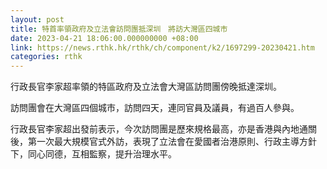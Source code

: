 ```yaml
---
layout: post
title: 特首率領政府及立法會訪問團抵深圳　將訪大灣區四城市
date: 2023-04-21 18:06:00.000000000 +08:00
link: https://news.rthk.hk/rthk/ch/component/k2/1697299-20230421.htm
categories: rthk
---
```


行政長官李家超率領的特區政府及立法會大灣區訪問團傍晚抵達深圳。

訪問團會在大灣區四個城市，訪問四天，連同官員及議員，有過百人參與。

行政長官李家超出發前表示，今次訪問團是歷來規格最高，亦是香港與內地通關後，第一次最大規模官式外訪，表現了立法會在愛國者治港原則、行政主導方針下，同心同德，互相監察，提升治理水平。
